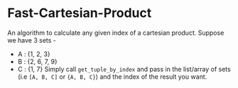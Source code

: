 # Fast-Cartesian-Product
An algorithm to calculate any given index of a cartesian product.
Suppose we have 3 sets - 
* A : {1, 2, 3}
* B : {2, 6, 7, 9}
* C : {1, 7}
Simply call `get_tuple_by_index` and pass in the list/array of sets (i.e `[A, B, C]` or `{A, B, C}`) and the index of the result you want.
